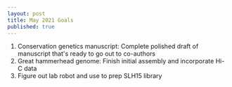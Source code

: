 ```yaml
---
layout: post
title: May 2021 Goals
published: true
---
```


1. Conservation genetics manuscript: Complete polished draft of manuscript that's ready to go out to co-authors
2. Great hammerhead genome: Finish initial assembly and incorporate Hi-C data
3. Figure out lab robot and use to prep SLH15 library
